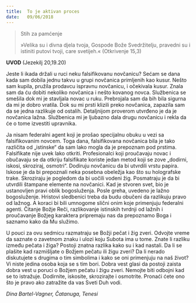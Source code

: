 ```yaml
---
title:  To je aktivan proces
date:   09/06/2018
---
```


> <p>Stih za pamćenje</p>
> »Velika su i divna djela tvoja, Gospode Bože Svedržitelju, pravedni su i istiniti putovi tvoji, care svetijeh.« (Otkrivenje 15,3)

**UVOD** (Jezekilj 20,19.20)

Jeste li ikada držali u ruci neku falsifikovanu novčanicu? Sećam se dana kada sam dobila jednu takvu u grupi novčanica primljenih kao kusur. Nešto sam kupila, pružila prodavcu ispravnu novčanicu, i očekivala kusur. Znala sam da ću dobiti nekoliko novčanica i nešto kovanog novca. Službenica se smešila dok mi je stavljala novac u ruku. Prebrojala sam da bih bila sigurna da mi je dobro vratila. Dok su mi prsti klizili preko novčanica, zapazila sam da se jedna razlikuje od ostalih. Detaljnijom proverom utvrđeno je da je novčanica lažna. Službenica mi je ljubazno dala drugu novčanicu i rekla da će o tome izvestiti upravnika.

Ja nisam federalni agent koji je prošao specijalnu obuku u vezi sa falsifikovanim novcem. Toga dana, falsifikovana novčanica bila je tako različita od „istinske“ da sam lako mogla da je prepoznam pod prstima. Falsifikate nije uvek lako otkriti. Profesionalci koji proučavaju novac i obučavaju se da otkriju falsifikate koriste jedan metod koji se zove „dodirni, iskosi, skroziraj, osmotri“. Dodiruju novčanicu da bi utvrdili vrstu papira. Iskose je da bi prepoznali neka posebna obeležja kao što su holografske trake. Skroziraju je pogledom da bi uočili vodeni žig. Posmatraju je da bi utvrdili štampane elemente na novčanici.
Kad je stvoren svet, bio je ustanovljen pravi oblik bogosluženja. Posle greha, uvedeno je lažno bogosluženje. Hristovi sledbenici treba da budu obučeni da razlikuju pravo od lažnog. A koraci bi bili umnogome slični onim koje primenjuju federalni agenti. Čitanje Božje Reči, razlikovanje istinskih tvrdnji od lažnih i proučavanje Božjeg karaktera pripremaju nas da prepoznamo Boga i saznamo kako da Mu služimo.

U pouci za ovu sedmicu razmatraju se Božji pečat i žig zveri. Odvojte vreme da saznate o zavetnom znaku i ulozi koju Subota ima u tome. Znate li razliku između pečata i žiga? Postoji znatna razlika kako su i kad nastali. Da li se plašite kad razmišljate o Božjem pečatu ili žigu zveri? Da li nerado diskutujete s drugima o tim simbolima i kako se oni primenjuju na naš život? Vi niste jedina osoba koja se s tim bori.
Dobra vest glasi da postoji zaista dobra vest u poruci o Božjem pečatu i žigu zveri. Nemojte biti odbojni kad se to istražuje. Dodirnite, iskosite, skrozirajte i osmotrite. Pronaći ćete ono što je pravo ako zatražite da vas Sveti Duh vodi.

*Dina Bartel-Vagner, Čatanuga, Tenesi*
